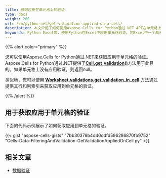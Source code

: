 ```yaml
---
title: 获取应用在单元格上的验证
type: docs
weight: 200
url: /zh/python-net/get-validation-applied-on-a-cell/
description: 本文介绍了如何使用Aspose.Cells for Python通过.NET API在单元格上应用验证。
keywords: Python Excel库，使用Python在Excel中应用单元格验证，在Excel中一个单元格上应用验证，在Excel中使用Python应用验证，Python在Excel中应用单元格验证，Python在Excel中一个单元格上应用验证，Python在Excel中应用验证，Python在Excel中应用单元格验证
---
```


{{% alert color="primary" %}}

您可以使用Aspose.Cells for Python通过.NET来获取应用于单元格的验证。Aspose.Cells for Python通过.NET提供了[**Cell.get_validation()**](https://reference.aspose.com/cells/python-net/aspose.cells/cell/get_validation/)方法用于此目的。如果单元格上没有应用验证，则返回null。

类似地，您可以使用 [**Worksheet.validations.get_validation_in_cell**](https://reference.aspose.com/cells/python-net/aspose.cells/validationcollection/get_validation_in_cell/#int-int) 方法通过提供其行和列索引来获取应用到单元格的验证。

{{% /alert %}}

## 用于获取应用于单元格的验证

下面的代码示例展示了如何获取应用到单元格的验证。

{{< gist "aspose-cells-gists" "7bb30376b4d40cdfd596286870fb9752" "Cells-Data-FilteringAndValidation-GetValidationAppliedOnCell.py" >}}

## 相关文章

- [数据验证](/cells/zh/python-net/data-validation/)
